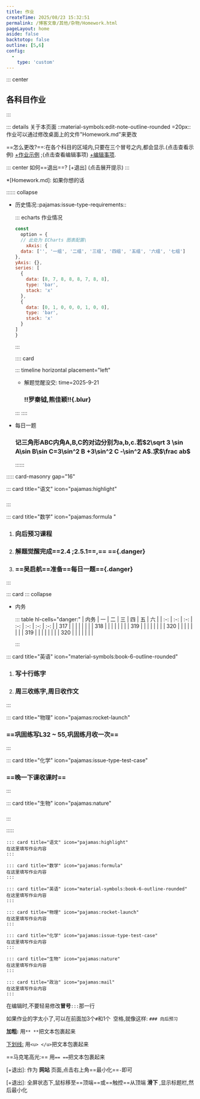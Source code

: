 ```yaml
---
title: 作业
createTime: 2025/08/23 15:32:51
permalink: /博客文章/其他/杂物/Homework.html
pageLayout: home
aside: false
backtotop: false
outline: [5,6]
config:
  -
    type: 'custom'
---
```


::: center
## 各科目作业
:::


::: details 关于本页面
::material-symbols:edit-note-outline-rounded =20px:: 作业可以通过修改桌面上的文件"Homework.md"来更改

==怎么更改?==:在各个科目的区域内,只要在三个冒号之内,都会显示.(点击查看示例) [+作业示例] ;(点击查看编辑事项) [+编辑事项].

::: center
如何==退出==? [+退出] (点击展开提示)
:::

*[Homework.md]: 如果你想的话



:::::: collapse

- 历史情况::pajamas:issue-type-requirements::
  
  <Card>

  ::: echarts 作业情况
  
  ```js
  const
    option = {
    // 此处为 ECharts 图表配置\
      xAxis: {
    data: ['', '一组', '二组', '三组', '四组', '五组', '六组', '七组']
  },
  yAxis: {},
  series: [
    {
      data: [8, 7, 8, 8, 8, 7, 8, 8],
      type: 'bar',
      stack: 'x'
    },
    {
      data: [0, 1, 0, 0, 0, 1, 0, 0],
      type: 'bar',
      stack: 'x'
    }
  ]
  }
  ```
  :::
  
  </Card>

  :::: card

  ::: timeline horizontal placement="left"

  - 解题觉醒没交:
    time=2025-9-21
  
    ### !!罗秦钺,熊佳颖!!{.blur}

  :::
  ::::


- 每日一题
  ### 记三角形ABC内角A,B,C的对边分别为a,b,c.若$2\sqrt 3 \sin A\sin B\sin C=3\sin^2 B +3\sin^2 C -\sin^2 A$.求$\frac ab$

  ::::::



::::: card-masonry gap="16" 



::: card title="语文" icon="pajamas:highlight"
### 
:::



::: card title="数学" icon="pajamas:formula "
1. ### 向后预习课程
2. ### 解题觉醒完成==2.4 ;2.5.1==,== =={.danger}
3. ### ==吴启航==准备==每日一题=={.danger}
:::

::: card 
::: collapse
- 内务

  ::: table hl-cells="danger:"
  |  内务 |  一  |  二  |  三  |  四  |  五  |  六  |
  | :-: | :-: | :-: | :-: | :-: | :-: | :-: |
  | 317 |     |      |      |      |      |      |
  | 318 |     |      |      |      |      |      |
  | 319 |     |      |      |      |      |      |
  | 320 |     |      |      |      |      |      |
  | 319 |     |      |      |      |      |      |
  | 320 |     |      |      |      |      |      |
  
  :::


::: card title="英语" icon="material-symbols:book-6-outline-rounded"
1. ### 写十行练字
1. ### 周三收练字,周日收作文
:::


::: card title="物理" icon="pajamas:rocket-launch"
### ==巩固练写L32 ~ 55,巩固练月收一次==
:::



::: card title="化学" icon="pajamas:issue-type-test-case"
### ==晚一下课收课时==
:::



::: card title="生物" icon="pajamas:nature"
### 
:::



::::: 


[+作业示例]:
   以语文为例子:
   ```
   ::: card title="语文" icon="pajamas:highlight"
   在这里填写作业内容
   :::
   ```

[+作业示例]:
   以数学为例子:
   ```
   ::: card title="数学" icon="pajamas:formula"
   在这里填写作业内容
   :::
   ```

[+作业示例]:
   以英语为例子:
   ```
   ::: card title="英语" icon="material-symbols:book-6-outline-rounded"
   在这里填写作业内容
   :::
   ```

[+作业示例]:
   以物理为例子:
   ```
   ::: card title="物理" icon="pajamas:rocket-launch"
   在这里填写作业内容
   :::
   ```

[+作业示例]:
   以化学为例子:
   ```
   ::: card title="化学" icon="pajamas:issue-type-test-case"
   在这里填写作业内容
   :::
   ```

[+作业示例]:
   以生物为例子:
   ```
   ::: card title="生物" icon="pajamas:nature"
   在这里填写作业内容
   :::
   ```

[+作业示例]:
   以政治为例子:
   ```
   ::: card title="政治" icon="pajamas:mail"
   在这里填写作业内容
   :::
   ```

[+编辑事项]:
   **编辑事项**

   在编辑时,不要轻易修改**冒号**`:::`那一行

   如果作业的字太小了,可以在前面加3个`#`和1个` `空格,就像这样:
      ```
      ### 向后预习
      ```

[+编辑事项]:
   **文本格式：**

   **加粗:** 用`** **`把文本包裹起来

   <u>下划线:</u> 用`<u> </u>`把文本包裹起来

   ==马克笔高光:== 用`== ==`把文本包裹起来


[+退出]:
  作为 **网站** 页面,点击右上角==最小化==`-`即可

[+退出]:
  全屏状态下,鼠标移至==顶端==或==触控==从顶端 **滑下** ,显示标题栏,然后最小化

[+每日一题]:
   <ImageCard image="/image/Other/Homework.png"  width="350px"  />
